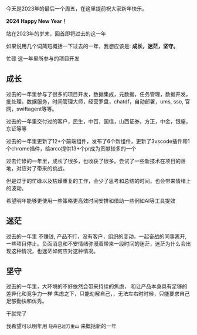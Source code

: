 


今天是2023年的最后一个周五，在这里提前祝大家新年快乐。

**2024 Happy New Year！**

站在2023年的岁末，回首即将过去的这一年

如果说用几个词简短概括一下过去的一年，我想应该是: **成长，迷茫，坚守。**



忙碌
这一年里所参与的项目开发


## 成长

过去的一年里参与了很多的项目开发，数据集成，元数据，任务管理，数据开发，批处理，数据服务，时间管理大师，经营罗盘，chatdf，自动部署，ums, sso, 官网，swiftagent等等。

过去的一年里交付过的客户，民生，中百，国信，山西证券，方正，中金，银座，东证等等

过去的一年里更新了12+个前端组件，发布了6个新组件，更新了3vscode插件和1个chrome插件，给arco提供13+个pr成为贡献较多的一个

过去忙碌的一年里，成长了很多，也收获了很多。尝试了一些新技术在项目的落地，对应对了带来的挑战。

但是过于的忙碌以及枯燥重复的工作，会少了思考和总结的时间，也会带来情绪上的波动。

希望明年能够更使用一些策略更高效时间安排和借助一些例如AI等工具提效

## 迷茫

过去的一年里 不赚钱,  产品不行，没有客户，组织的变动，一起奋战的同事离开, 一些项目停止。负面消息和不安情绪弥漫着带来一段时间的迷茫，迷茫为什么会出现这种情况，也迷茫如何应对这种情况。





## 坚守


过去的一年里，大环境的不好依然会带来持续的焦虑，
和让产品本身具有足够的差异化和竞争力一样
焦虑之下，只能劝解自己，，无法左右时时候，只能要求自己足够勤快和优秀。

干就完了


我希望可以明年用 `轻舟已过万重山` 来概括新的一年


